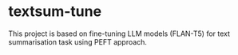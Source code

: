 # textsum-tune
This project is based on fine-tuning LLM models (FLAN-T5) for text summarisation task using PEFT approach.
